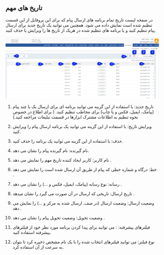﻿## تاریخ های مهم

در صفحه لیست تاریخ تمام برنامه های ارسال پیام که برای این پروفایل از این قسمت تنظیم شده است نمایش داده می شود. همچنین می توانید یک تاریخ جدید برای ارسال پیام تنظیم کنید و یا برنامه های تنظیم شده در هریک از تاریخ ها را ویرایش یا حذف کنید.

![](NotificationDate.jpg)


1. تاریخ جدید: با استفاده از این گزینه می توانید برنامه ای برای ارسال یک یا چند پیام (پیامک، ایمیل، فکس و یا چاپ) برای مخاطب تنظیم کنید. ( برای اطلاع در خصوص نحوه تنظیم به اطلاعات مشترک ابزارها در قسمت تبلیغات مراجعه کنید.)

2. ویرایش تاریخ:  با استفاده از این گزینه می توانید یک برنامه ارسال پیام را ویرایش کنید.

3. حذف: با استفاده از این گزینه می توانید یک برنامه را حذف کنید.

4. نام گیرنده: نام گیرنده پیام را نشان می دهد.

5. نام کاربر: کاربر ایجاد کننده تاریخ مهم را نمایش می دهد .

6. خط: درگاه و شماره خطی که پیام از طریق آن ارسال شده است را نمایش می دهد .

7. رسانه: نوع رسانه (پیامک، ایمیل، فکس و ...) را نشان می دهد .

8. تاریخ ارسال: تاریخی که ارسال در آن صورت می گیرد را نشان میدهد .

9. وضعیت ارسال: وضعیت ارسال (در صف، ارسال شده به مرکز و ...) را نمایش می دهد .

10. وضعیت تحویل: وضعیت تحویل پیام را نشان می دهد .

11. فیلترهای پیشرفته: : می توانید برای پیدا کردن برنامه مورد نظر خود از فیلترهای پیشرفته استفاده کنید.

12. نوع فیلتر: می توانید فیلترهای انتخاب شده را با یک نام مشخص ذخیره کرد تا بتوان به سرعت از آن استفاده کرد.